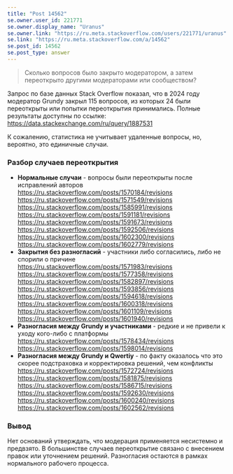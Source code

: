 ```yaml
---
title: "Post 14562"
se.owner.user_id: 221771
se.owner.display_name: "Uranus"
se.owner.link: "https://ru.meta.stackoverflow.com/users/221771/uranus"
se.link: "https://ru.meta.stackoverflow.com/a/14562"
se.post_id: 14562
se.post_type: answer
---
```

<blockquote>
<p>Сколько вопросов было закрыто модератором, а затем переоткрыто другими модераторами или сообществом?</p>
</blockquote>
<p>Запрос по базе данных Stack Overflow показал, что в 2024 году модератор Grundy закрыл 115 вопросов, из которых 24 были переоткрыты или попытки переоткрытия принимались. Полные результаты доступны по ссылке: <a href="https://data.stackexchange.com/ru/query/1887531" rel="nofollow noreferrer">https://data.stackexchange.com/ru/query/1887531</a></p>
<p>К сожалению, статистика не учитывает удаленные вопросы, но, вероятно, это единичные случаи.</p>
<h3>Разбор случаев переоткрытия</h3>
<ul>
<li><strong>Нормальные случаи</strong> - вопросы были переоткрыты после исправлений авторов<br />
<a href="https://ru.stackoverflow.com/posts/1570184/revisions">https://ru.stackoverflow.com/posts/1570184/revisions</a><br />
<a href="https://ru.stackoverflow.com/posts/1571549/revisions">https://ru.stackoverflow.com/posts/1571549/revisions</a><br />
<a href="https://ru.stackoverflow.com/posts/1585991/revisions">https://ru.stackoverflow.com/posts/1585991/revisions</a><br />
<a href="https://ru.stackoverflow.com/posts/1591181/revisions">https://ru.stackoverflow.com/posts/1591181/revisions</a><br />
<a href="https://ru.stackoverflow.com/posts/1591673/revisions">https://ru.stackoverflow.com/posts/1591673/revisions</a><br />
<a href="https://ru.stackoverflow.com/posts/1592506/revisions">https://ru.stackoverflow.com/posts/1592506/revisions</a><br />
<a href="https://ru.stackoverflow.com/posts/1602300/revisions">https://ru.stackoverflow.com/posts/1602300/revisions</a><br />
<a href="https://ru.stackoverflow.com/posts/1602779/revisions">https://ru.stackoverflow.com/posts/1602779/revisions</a></li>
<li><strong>Закрытия без разногласий</strong> - участники либо согласились, либо не спорили о причине<br />
<a href="https://ru.stackoverflow.com/posts/1571983/revisions">https://ru.stackoverflow.com/posts/1571983/revisions</a><br />
<a href="https://ru.stackoverflow.com/posts/1577358/revisions">https://ru.stackoverflow.com/posts/1577358/revisions</a><br />
<a href="https://ru.stackoverflow.com/posts/1582897/revisions">https://ru.stackoverflow.com/posts/1582897/revisions</a><br />
<a href="https://ru.stackoverflow.com/posts/1593856/revisions">https://ru.stackoverflow.com/posts/1593856/revisions</a><br />
<a href="https://ru.stackoverflow.com/posts/1594618/revisions">https://ru.stackoverflow.com/posts/1594618/revisions</a><br />
<a href="https://ru.stackoverflow.com/posts/1600318/revisions">https://ru.stackoverflow.com/posts/1600318/revisions</a><br />
<a href="https://ru.stackoverflow.com/posts/1601109/revisions">https://ru.stackoverflow.com/posts/1601109/revisions</a><br />
<a href="https://ru.stackoverflow.com/posts/1601940/revisions">https://ru.stackoverflow.com/posts/1601940/revisions</a></li>
<li><strong>Разногласия между Grundy и участниками</strong> - редкие и не привели к уходу кого-либо с платформы<br />
<a href="https://ru.stackoverflow.com/posts/1578434/revisions">https://ru.stackoverflow.com/posts/1578434/revisions</a><br />
<a href="https://ru.stackoverflow.com/posts/1598014/revisions">https://ru.stackoverflow.com/posts/1598014/revisions</a></li>
<li><strong>Разногласия между Grundy и Qwertiy</strong> - по факту оказалось что это скорее подстраховка и корректировка решений, чем конфликты<br />
<a href="https://ru.stackoverflow.com/posts/1572724/revisions">https://ru.stackoverflow.com/posts/1572724/revisions</a><br />
<a href="https://ru.stackoverflow.com/posts/1581875/revisions">https://ru.stackoverflow.com/posts/1581875/revisions</a><br />
<a href="https://ru.stackoverflow.com/posts/1586715/revisions">https://ru.stackoverflow.com/posts/1586715/revisions</a><br />
<a href="https://ru.stackoverflow.com/posts/1592630/revisions">https://ru.stackoverflow.com/posts/1592630/revisions</a><br />
<a href="https://ru.stackoverflow.com/posts/1600240/revisions">https://ru.stackoverflow.com/posts/1600240/revisions</a><br />
<a href="https://ru.stackoverflow.com/posts/1602562/revisions">https://ru.stackoverflow.com/posts/1602562/revisions</a></li>
</ul>
<h3>Вывод</h3>
<p>Нет оснований утверждать, что модерация применяется несистемно и предвзято. В большинстве случаев переоткрытие связано с внесением правок или уточнением решений. Разногласия остаются в рамках нормального рабочего процесса.</p>
